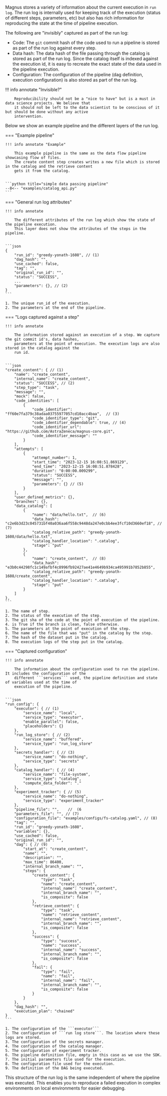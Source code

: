 Magnus stores a variety of information about the current execution in ```run log```. The run log is internally used
for keeping track of the execution (status of different steps, parameters, etc) but also has rich information
for reproducing the state at the time of pipeline execution.


The following are "invisibly" captured as part of the run log:

- Code: The ```git``` commit hash of the code used to run a pipeline is stored as part of the run log against
every step.
- Data hash: The data hash of the file passing through the catalog is stored as part of the run log. Since the
catalog itself is indexed against the execution id, it is easy to recreate the exact state of the data used
in the pipeline execution.
- Configuration: The configuration of the pipeline (dag definition, execution configuration) is also stored
as part of the run log.



!!! info annotate "Invisible?"

        Reproducibility should not be a "nice to have" but is a must in data science projects. We believe that
        it should not be left to the data scientist to be conscious of it but should be done without any active
        intervention.


Below we show an example pipeline and the different layers of the run log.


=== "Example pipeline"

    !!! info annotate "Example"

        This example pipeline is the same as the data flow pipeline showcasing flow of files.
        The create content step creates writes a new file which is stored in the catalog and the retrieve content
        gets it from the catalog.


    ```python title="simple data passing pipeline"
    --8<-- "examples/catalog_api.py"
    ```
=== "General run log attributes"

    !!! info annotate

        The different attributes of the run log which show the state of the pipeline execution.
        This layer does not show the attributes of the steps in the pipeline.


    ```json
    {
        "run_id": "greedy-yonath-1608", // (1)
        "dag_hash": "",
        "use_cached": false,
        "tag": "",
        "original_run_id": "",
        "status": "SUCCESS",
        ...
        "parameters": {}, // (2)
    }
    ```

    1. The unique run_id of the execution.
    2. The parameters at the end of the pipeline.


=== "Logs captured against a step"

    !!! info annotate

        The information stored against an execution of a step. We capture the git commit id's, data hashes,
        parameters at the point of execution. The execution logs are also stored in the catalog against the
        run id.


    ```json
    "create_content": { // (1)
        "name": "create_content",
        "internal_name": "create_content",
        "status": "SUCCESS", // (2)
        "step_type": "task",
        "message": "",
        "mock": false,
        "code_identities": [
            {
                "code_identifier": "ff60e7fa379c38adaa03755977057cd10acc4baa",  // (3)
                "code_identifier_type": "git",
                "code_identifier_dependable": true, // (4)
                "code_identifier_url": "https://github.com/AstraZeneca/magnus-core.git",
                "code_identifier_message": ""
            }
        ],
        "attempts": [
            {
                "attempt_number": 1,
                "start_time": "2023-12-15 16:08:51.869129",
                "end_time": "2023-12-15 16:08:51.878428",
                "duration": "0:00:00.009299",
                "status": "SUCCESS",
                "message": "",
                "parameters": {} // (5)
            }
        ],
        "user_defined_metrics": {},
        "branches": {},
        "data_catalog": [
            {
                "name": "data/hello.txt",  // (6)
                "data_hash": "c2e6b3d23c045731bf40a036aa6f558c9448da247e0cbb4ee3fcf10d3660ef18", // (7)
                "catalog_relative_path": "greedy-yonath-1608/data/hello.txt",
                "catalog_handler_location": ".catalog",
                "stage": "put"
            },
            {
                "name": "create_content",  // (8)
                "data_hash": "e3b0c44298fc1c149afbf4c8996fb92427ae41e4649b934ca495991b7852b855",
                "catalog_relative_path": "greedy-yonath-1608/create_content",
                "catalog_handler_location": ".catalog",
                "stage": "put"
            }
        ]
    },
    ```

    1. The name of step.
    2. The status of the execution of the step.
    3. The git sha of the code at the point of execution of the pipeline.
    4. is True if the branch is clean, false otherwise.
    5. The parameters at the point of execution of the step.
    6. The name of the file that was "put" in the catalog by the step.
    7. The hash of the dataset put in the catalog.
    8. The execution logs of the step put in the catalog.


=== "Captured configuration"

    !!! info annotate

        The information about the configuration used to run the pipeline. It includes the configuration of the
        different ```services``` used, the pipeline definition and state of variables used at the time of
        execution of the pipeline.


    ```json
    "run_config": {
        "executor": { // (1)
            "service_name": "local",
            "service_type": "executor",
            "enable_parallel": false,
            "placeholders": {}
        },
        "run_log_store": { // (2)
            "service_name": "buffered",
            "service_type": "run_log_store"
        },
        "secrets_handler": { // (3)
            "service_name": "do-nothing",
            "service_type": "secrets"
        },
        "catalog_handler": { // (4)
            "service_name": "file-system",
            "service_type": "catalog",
            "compute_data_folder": "."
        },
        "experiment_tracker": { // (5)
            "service_name": "do-nothing",
            "service_type": "experiment_tracker"
        },
        "pipeline_file": "",    //  (6
        "parameters_file": "", // (7)
        "configuration_file": "examples/configs/fs-catalog.yaml", // (8)
        "tag": "",
        "run_id": "greedy-yonath-1608",
        "variables": {},
        "use_cached": false,
        "original_run_id": "",
        "dag": { // (9)
            "start_at": "create_content",
            "name": "",
            "description": "",
            "max_time": 86400,
            "internal_branch_name": "",
            "steps": {
                "create_content": {
                    "type": "task",
                    "name": "create_content",
                    "internal_name": "create_content",
                    "internal_branch_name": "",
                    "is_composite": false
                },
                "retrieve_content": {
                    "type": "task",
                    "name": "retrieve_content",
                    "internal_name": "retrieve_content",
                    "internal_branch_name": "",
                    "is_composite": false
                },
                "success": {
                    "type": "success",
                    "name": "success",
                    "internal_name": "success",
                    "internal_branch_name": "",
                    "is_composite": false
                },
                "fail": {
                    "type": "fail",
                    "name": "fail",
                    "internal_name": "fail",
                    "internal_branch_name": "",
                    "is_composite": false
                }
            }
        },
        "dag_hash": "",
        "execution_plan": "chained"
    }
    ```

    1. The configuration of the ```executor```
    2. The configuration of ```run log store```. The location where these logs are stored.
    3. The configuration of the secrets manager.
    4. The configuration of the catalog manager.
    5. The configuration of experiment tracker.
    6. The pipeline definition file, empty in this case as we use the SDK.
    7. The initial parameters file used for the execution.
    8. The configuration file used for the execution.
    9. The definition of the DAG being executed.



This structure of the run log is the same independent of where the pipeline was executed. This enables you
to reproduce a failed execution in complex environments on local environments for easier debugging.
